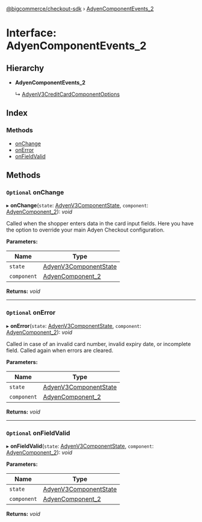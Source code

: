 [@bigcommerce/checkout-sdk](../README.md) › [AdyenComponentEvents_2](adyencomponentevents_2.md)

# Interface: AdyenComponentEvents_2

## Hierarchy

* **AdyenComponentEvents_2**

  ↳ [AdyenV3CreditCardComponentOptions](adyenv3creditcardcomponentoptions.md)

## Index

### Methods

* [onChange](adyencomponentevents_2.md#optional-onchange)
* [onError](adyencomponentevents_2.md#optional-onerror)
* [onFieldValid](adyencomponentevents_2.md#optional-onfieldvalid)

## Methods

### `Optional` onChange

▸ **onChange**(`state`: [AdyenV3ComponentState](../README.md#adyenv3componentstate), `component`: [AdyenComponent_2](adyencomponent_2.md)): *void*

Called when the shopper enters data in the card input fields.
Here you have the option to override your main Adyen Checkout configuration.

**Parameters:**

Name | Type |
------ | ------ |
`state` | [AdyenV3ComponentState](../README.md#adyenv3componentstate) |
`component` | [AdyenComponent_2](adyencomponent_2.md) |

**Returns:** *void*

___

### `Optional` onError

▸ **onError**(`state`: [AdyenV3ComponentState](../README.md#adyenv3componentstate), `component`: [AdyenComponent_2](adyencomponent_2.md)): *void*

Called in case of an invalid card number, invalid expiry date, or
 incomplete field. Called again when errors are cleared.

**Parameters:**

Name | Type |
------ | ------ |
`state` | [AdyenV3ComponentState](../README.md#adyenv3componentstate) |
`component` | [AdyenComponent_2](adyencomponent_2.md) |

**Returns:** *void*

___

### `Optional` onFieldValid

▸ **onFieldValid**(`state`: [AdyenV3ComponentState](../README.md#adyenv3componentstate), `component`: [AdyenComponent_2](adyencomponent_2.md)): *void*

**Parameters:**

Name | Type |
------ | ------ |
`state` | [AdyenV3ComponentState](../README.md#adyenv3componentstate) |
`component` | [AdyenComponent_2](adyencomponent_2.md) |

**Returns:** *void*
